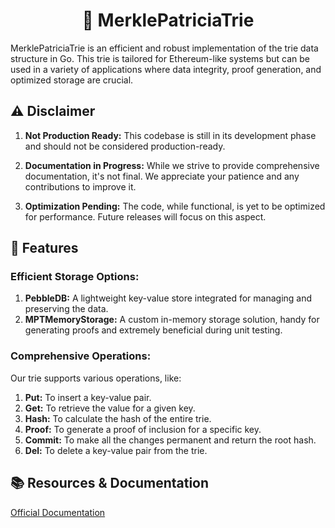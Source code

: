 <h1 align="center">🌴 MerklePatriciaTrie</h1>

MerklePatriciaTrie is an efficient and robust implementation of the trie data structure in Go. This trie is tailored for Ethereum-like systems but can be used in a variety of applications where data integrity, proof generation, and optimized storage are crucial.

## ⚠️ Disclaimer
1. **Not Production Ready:** This codebase is still in its development phase and should not be considered production-ready.

2. **Documentation in Progress:** While we strive to provide comprehensive documentation, it's not final. We appreciate your patience and any contributions to improve it.

3. **Optimization Pending:** The code, while functional, is yet to be optimized for performance. Future releases will focus on this aspect.

## 🌟 Features
### Efficient Storage Options:
   1. **PebbleDB:** A lightweight key-value store integrated for managing and preserving the data.
   2. **MPTMemoryStorage:** A custom in-memory storage solution, handy for generating proofs and extremely beneficial during unit testing.

### Comprehensive Operations:
Our trie supports various operations, like:
1. **Put:** To insert a key-value pair. 
2. **Get:** To retrieve the value for a given key. 
3. **Hash:** To calculate the hash of the entire trie. 
4. **Proof:** To generate a proof of inclusion for a specific key. 
5. **Commit:** To make all the changes permanent and return the root hash. 
6. **Del:** To delete a key-value pair from the trie.

## 📚 Resources & Documentation
[Official Documentation](https://gotolabs.gitbook.io/merklepatriciatrie/)
